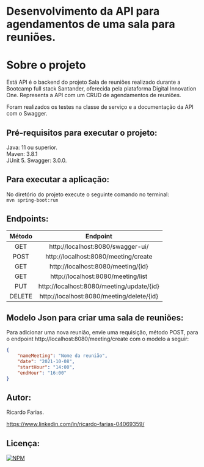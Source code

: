 # Desenvolvimento da API para agendamentos de uma sala para reuniões.

# Sobre o projeto 

Está API é o backend do projeto Sala de reuniões realizado durante a Bootcamp full stack Santander, oferecida pela plataforma Digital Innovation One.
Representa a API com um CRUD de agendamentos de reuniões.

Foram realizados os testes na classe de serviço e a documentação da API com o Swagger.  

## Pré-requisitos para executar o projeto:

Java: 11 ou superior.  
Maven: 3.8.1  
JUnit 5.
Swagger: 3.0.0.

## Para executar a aplicação:

No diretório do projeto execute o seguinte comando no terminal:  
`mvn spring-boot:run` 

## Endpoints:

Método | Endpoint
:-----:|:--------:
 GET   | http://localhost:8080/swagger-ui/
 POST  | http://localhost:8080/meeting/create
 GET   | http://localhost:8080/meeting/{id}
 GET   | http://localhost:8080/meeting/list
 PUT   | http://localhost:8080/meeting/update/{id}
 DELETE| http://localhost:8080/meeting/delete/{id}


## Modelo Json para criar uma sala de reuniões:
Para adicionar uma nova reunião, envie uma requisição, método POST, para o endpoint http://localhost:8080/meeting/create com o modelo a seguir:
``` JSON
{
	"nameMeeting": "Nome da reunião",
	"date": "2021-10-08",
	"startHour": "14:00",
	"endHour": "16:00"
}
```
## Autor:

Ricardo Farias.

https://www.linkedin.com/in/ricardo-farias-04069359/

## Licença:

[![NPM](http://img.shields.io/npm/l/react)](https://github.com/ricardo14231/meeting-room-manager/blob/master/LICENSE)
